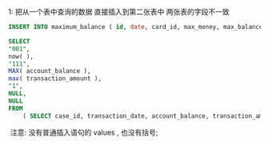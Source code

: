 1: 把从一个表中查询的数据 直接插入到第二张表中 两张表的字段不一致

```sql
INSERT INTO maximum_balance ( id, date, card_id, max_money, max_balance, case_id, Reserve1, Reserve2 ) 

SELECT
"001",
now( ),
"111",
MAX( account_balance ),
max( transaction_amount ),
"1",
NULL,
NULL 
FROM
	( SELECT case_id, transaction_date, account_balance, transaction_amount FROM bank_statement b WHERE transaction_date = "2020-03-02" AND full_name = "张三" AND query_card_number = "111" ) cc;
```

​	注意: 没有普通插入语句的 values , 也没有括号;